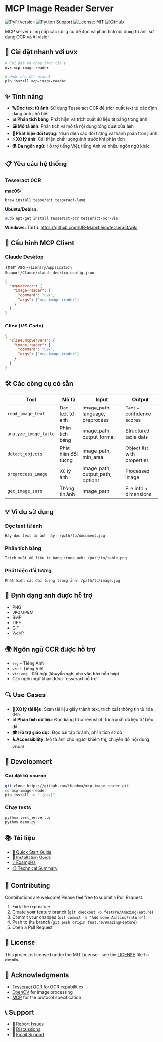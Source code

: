 # MCP Image Reader Server

[![PyPI version](https://badge.fury.io/py/mcp-image-reader.svg)](https://badge.fury.io/py/mcp-image-reader)
[![Python Support](https://img.shields.io/pypi/pyversions/mcp-image-reader.svg)](https://pypi.org/project/mcp-image-reader/)
[![License: MIT](https://img.shields.io/badge/License-MIT-yellow.svg)](https://opensource.org/licenses/MIT)
[![GitHub](https://img.shields.io/github/stars/thanhma/mcp-image-reader?style=social)](https://github.com/thanhma/mcp-image-reader)

MCP server cung cấp các công cụ để đọc và phân tích nội dung từ ảnh sử dụng OCR và AI vision.

## 🚀 Cài đặt nhanh với uvx

```bash
# Cài đặt và chạy trực tiếp
uvx mcp-image-reader

# Hoặc cài đặt global
pip install mcp-image-reader
```

## ✨ Tính năng

- **🔤 Đọc text từ ảnh**: Sử dụng Tesseract OCR để trích xuất text từ các định dạng ảnh phổ biến
- **📊 Phân tích bảng**: Phát hiện và trích xuất dữ liệu từ bảng trong ảnh
- **🖼️ Mô tả ảnh**: Phân tích và mô tả nội dung tổng quát của ảnh
- **🎯 Phát hiện đối tượng**: Nhận diện các đối tượng và thành phần trong ảnh
- **⚡ Xử lý ảnh**: Cải thiện chất lượng ảnh trước khi phân tích
- **🌍 Đa ngôn ngữ**: Hỗ trợ tiếng Việt, tiếng Anh và nhiều ngôn ngữ khác

## 📋 Yêu cầu hệ thống

### Tesseract OCR

**macOS:**
```bash
brew install tesseract tesseract-lang
```

**Ubuntu/Debian:**
```bash
sudo apt-get install tesseract-ocr tesseract-ocr-vie
```

**Windows:**
Tải từ: https://github.com/UB-Mannheim/tesseract/wiki

## 🔧 Cấu hình MCP Client

### Claude Desktop

Thêm vào `~/Library/Application Support/Claude/claude_desktop_config.json`:

```json
{
  "mcpServers": {
    "image-reader": {
      "command": "uvx",
      "args": ["mcp-image-reader"]
    }
  }
}
```

### Cline (VS Code)

```json
{
  "cline.mcpServers": {
    "image-reader": {
      "command": "uvx", 
      "args": ["mcp-image-reader"]
    }
  }
}
```

## 🛠️ Các công cụ có sẵn

| Tool | Mô tả | Input | Output |
|------|-------|-------|--------|
| `read_image_text` | Đọc text từ ảnh | image_path, language, preprocess | Text + confidence scores |
| `analyze_image_table` | Phân tích bảng | image_path, output_format | Structured table data |
| `detect_objects` | Phát hiện đối tượng | image_path, min_area | Object list with properties |
| `preprocess_image` | Xử lý ảnh | image_path, output_path, options | Processed image |
| `get_image_info` | Thông tin ảnh | image_path | File info + dimensions |

## 💡 Ví dụ sử dụng

### Đọc text từ ảnh
```
Hãy đọc text từ ảnh này: /path/to/document.jpg
```

### Phân tích bảng
```
Trích xuất dữ liệu từ bảng trong ảnh: /path/to/table.png
```

### Phát hiện đối tượng
```
Phát hiện các đối tượng trong ảnh: /path/to/image.jpg
```

## 🎨 Định dạng ảnh được hỗ trợ

- PNG
- JPG/JPEG  
- BMP
- TIFF
- GIF
- WebP

## 🌍 Ngôn ngữ OCR được hỗ trợ

- `eng` - Tiếng Anh
- `vie` - Tiếng Việt
- `vie+eng` - Kết hợp (khuyến nghị cho văn bản hỗn hợp)
- Các ngôn ngữ khác được Tesseract hỗ trợ

## 🔍 Use Cases

- **📄 Xử lý tài liệu**: Scan tài liệu giấy thành text, trích xuất thông tin từ hóa đơn
- **📊 Phân tích dữ liệu**: Đọc bảng từ screenshot, trích xuất dữ liệu từ biểu đồ  
- **🎓 Hỗ trợ giáo dục**: Đọc bài tập từ ảnh, phân tích sơ đồ
- **♿ Accessibility**: Mô tả ảnh cho người khiếm thị, chuyển đổi nội dung visual

## 🚀 Development

### Cài đặt từ source

```bash
git clone https://github.com/thanhma/mcp-image-reader.git
cd mcp-image-reader
pip install -e ".[dev]"
```

### Chạy tests

```bash
python test_server.py
python demo.py
```

## 📚 Tài liệu

- [📖 Quick Start Guide](QUICKSTART.md)
- [🔧 Installation Guide](INSTALLATION.md) 
- [💡 Examples](examples.md)
- [📋 Technical Summary](SUMMARY.md)

## 🤝 Contributing

Contributions are welcome! Please feel free to submit a Pull Request.

1. Fork the repository
2. Create your feature branch (`git checkout -b feature/AmazingFeature`)
3. Commit your changes (`git commit -m 'Add some AmazingFeature'`)
4. Push to the branch (`git push origin feature/AmazingFeature`)
5. Open a Pull Request

## 📄 License

This project is licensed under the MIT License - see the [LICENSE](LICENSE) file for details.

## 🙏 Acknowledgments

- [Tesseract OCR](https://github.com/tesseract-ocr/tesseract) for OCR capabilities
- [OpenCV](https://opencv.org/) for image processing
- [MCP](https://modelcontextprotocol.io/) for the protocol specification

## 📞 Support

- 🐛 [Report Issues](https://github.com/thanhma/mcp-image-reader/issues)
- 💬 [Discussions](https://github.com/thanhma/mcp-image-reader/discussions)
- 📧 [Email Support](mailto:thanhma@example.com)
